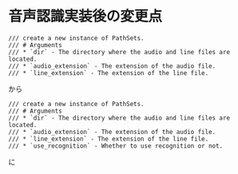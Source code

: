 # 音声認識実装後の変更点

    /// create a new instance of PathSets.
    /// # Arguments
    /// * `dir` - The directory where the audio and line files are located.
    /// * `audio_extension` - The extension of the audio file.
    /// * `line_extension` - The extension of the line file.
    
から

    /// create a new instance of PathSets.
    /// # Arguments
    /// * `dir` - The directory where the audio and line files are located.
    /// * `audio_extension` - The extension of the audio file.
    /// * `line_extension` - The extension of the line file.
    /// * `use_recognition` - Whether to use recognition or not.
    
に

